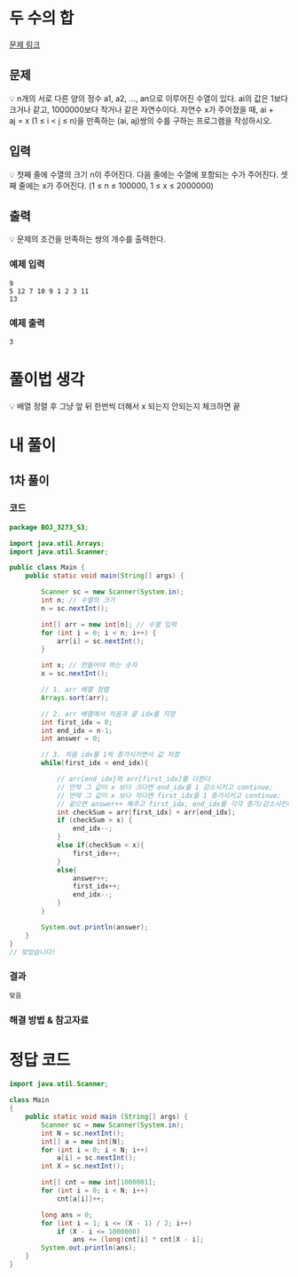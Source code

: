 # 두 수의 합

[문제 링크](https://www.acmicpc.net/problem/3273)

## 문제

<aside>
💡 n개의 서로 다른 양의 정수 a1, a2, ..., an으로 이루어진 수열이 있다. ai의 값은 1보다 크거나 같고, 1000000보다 작거나 같은 자연수이다. 자연수 x가 주어졌을 때, ai + aj = x (1 ≤ i < j ≤ n)을 만족하는 (ai, aj)쌍의 수를 구하는 프로그램을 작성하시오.

</aside>

## 입력

<aside>
💡 첫째 줄에 수열의 크기 n이 주어진다. 다음 줄에는 수열에 포함되는 수가 주어진다. 셋째 줄에는 x가 주어진다. (1 ≤ n ≤ 100000, 1 ≤ x ≤ 2000000)

</aside>

## 출력

<aside>
💡 문제의 조건을 만족하는 쌍의 개수를 출력한다.

</aside>

### 예제 입력

```
9
5 12 7 10 9 1 2 3 11
13
```

### 예제 출력

```
3
```

# 풀이법 생각

<aside>
💡 배열 정렬 후 그냥 앞 뒤 한번씩 더해서 x 되는지 안되는지 체크하면 끝

</aside>

# 내 풀이

## 1차 풀이

### 코드

```java
package BOJ_3273_S3;

import java.util.Arrays;
import java.util.Scanner;

public class Main {
    public static void main(String[] args) {

        Scanner sc = new Scanner(System.in);
        int n; // 수열의 크기
        n = sc.nextInt();

        int[] arr = new int[n]; // 수열 입력
        for (int i = 0; i < n; i++) {
            arr[i] = sc.nextInt();
        }

        int x; // 만들어야 하는 숫자
        x = sc.nextInt();

        // 1. arr 배열 정렬
        Arrays.sort(arr);

        // 2. arr 배열에서 처음과 끝 idx를 지정
        int first_idx = 0;
        int end_idx = n-1;
        int answer = 0;

        // 3. 처음 idx를 1씩 증가시키면서 값 저장
        while(first_idx < end_idx){

            // arr[end_idx}와 arr[first_idx]를 더한다
            // 만약 그 값이 x 보다 크다면 end_idx를 1 감소시키고 continue;
            // 만약 그 값이 x 보다 작다면 first_idx를 1 증가시키고 continue;
            // 같으면 answer++ 해주고 first_idx, end_idx를 각각 증가/감소시킨다.
            int checkSum = arr[first_idx] + arr[end_idx];
            if (checkSum > x) {
                end_idx--;
            }
            else if(checkSum < x){
                first_idx++;
            }
            else{
                answer++;
                first_idx++;
                end_idx--;
            }
        }

        System.out.println(answer);
    }
}
// 맞았습니다!
```

### 결과

```java
맞음
```

### 해결 방법 & 참고자료

# 정답 코드

```java
import java.util.Scanner;

class Main
{
    public static void main (String[] args) {
        Scanner sc = new Scanner(System.in);
        int N = sc.nextInt();
        int[] a = new int[N];
        for (int i = 0; i < N; i++)
            a[i] = sc.nextInt();
        int X = sc.nextInt();

        int[] cnt = new int[1000001];
        for (int i = 0; i < N; i++)
            cnt[a[i]]++;

        long ans = 0;
        for (int i = 1; i <= (X - 1) / 2; i++)
            if (X - i <= 1000000)
                ans += (long)cnt[i] * cnt[X - i];
        System.out.println(ans);
    }
}
```